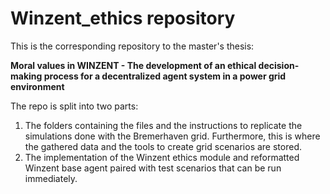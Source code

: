 # Winzent_ethics repository
This is the corresponding repository to the master's thesis: 

**Moral values in WINZENT - The development of an ethical decision-making process for a
decentralized agent system in a power grid environment**

The repo is split into two parts:
1. The folders containing the files and the instructions to replicate the simulations done with the Bremerhaven grid. Furthermore, this is where the gathered data and the tools to create grid scenarios are stored.
2. The implementation of the Winzent ethics module and reformatted Winzent base agent paired with test scenarios that can be run immediately.


